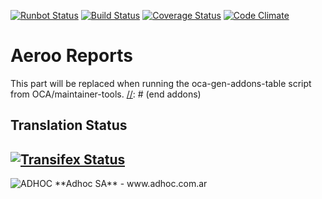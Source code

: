 [![Runbot Status](http://runbot.adhoc.com.ar/runbot/badge/flat/7/9.0.svg)](http://runbot.adhoc.com.ar/runbot/repo/github-com-ingadhoc-aeroo_reports-7)
[![Build Status](https://travis-ci.org/ingadhoc/aeroo_reports.svg?branch=9.0)](https://travis-ci.org/ingadhoc/aeroo_reports)
[![Coverage Status](https://coveralls.io/repos/ingadhoc/aeroo_reports/badge.png?branch=9.0)](https://coveralls.io/r/ingadhoc/aeroo_reports?branch=9.0)
[![Code Climate](https://codeclimate.com/github/ingadhoc/aeroo_reports/badges/gpa.svg)](https://codeclimate.com/github/ingadhoc/aeroo_reports)

# Aeroo Reports

[//]: # (addons)
This part will be replaced when running the oca-gen-addons-table script from OCA/maintainer-tools.
[//]: # (end addons)

Translation Status
------------------
[![Transifex Status](https://www.transifex.com/projects/p/ingadhoc-aeroo_reports-9-0/chart/image_png)](https://www.transifex.com/projects/p/ingadhoc-aeroo_reports-9-0)
----

<img alt="ADHOC" src="http://fotos.subefotos.com/83fed853c1e15a8023b86b2b22d6145bo.png" />
**Adhoc SA** - www.adhoc.com.ar
